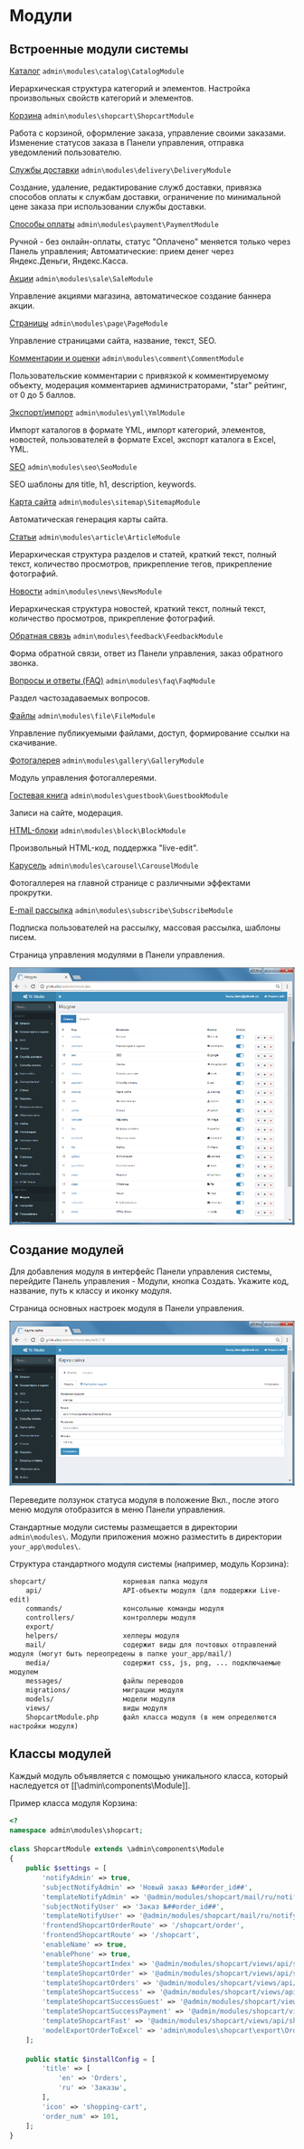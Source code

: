Модули
=======

Встроенные модули системы
------------------------------------------

[Каталог](module-catalog.md) `admin\modules\catalog\CatalogModule`

Иерархическая структура категорий и элементов. Настройка произвольных свойств категорий и элементов.

[Корзина](module-shopcart.md) `admin\modules\shopcart\ShopcartModule`

Работа с корзиной, оформление заказа, управление своими заказами. Изменение статусов заказа в Панели управления, отправка уведомлений пользователю.

[Службы доставки](module-delivery.md) `admin\modules\delivery\DeliveryModule`

Создание, удаление, редактирование служб доставки, привязка способов оплаты к службам доставки, ограничение по минимальной цене заказа при использовании службы доставки.

[Способы оплаты](module-payment.md) `admin\modules\payment\PaymentModule`

Ручной - без онлайн-оплаты, статус "Оплачено" меняется только через Панель управления; Автоматические: прием денег через Яндекс.Деньги, Яндекс.Касса.

[Акции](module-sale.md) `admin\modules\sale\SaleModule`

Управление акциями магазина, автоматическое создание баннера акции.

[Страницы](module-page.md) `admin\modules\page\PageModule`

Управление страницами сайта, название, текст, SEO.

[Комментарии и оценки](module-comment.md) `admin\modules\comment\CommentModule`

Пользовательские комментарии с привязкой к комментируемому объекту, модерация комментариев администраторами, "star" рейтинг, от 0 до 5 баллов.

[Экспорт/импорт](module-yml.md) `admin\modules\yml\YmlModule`

Импорт каталогов в формате YML, импорт категорий, элементов, новостей, пользователей в формате Excel, экспорт каталога в Excel, YML.

[SEO](module-seo.md) `admin\modules\seo\SeoModule`

SEO шаблоны для title, h1, description, keywords.

[Карта сайта](module-sitemap.md) `admin\modules\sitemap\SitemapModule`

Автоматическая генерация карты сайта.

[Статьи](module-article.md) `admin\modules\article\ArticleModule`

Иерархическая структура разделов и статей, краткий текст, полный текст, количество просмотров, прикрепление тегов, прикрепление фотографий.

[Новости](module-news.md) `admin\modules\news\NewsModule`

Иерархическая структура новостей, краткий текст, полный текст, количество просмотров, прикрепление фотографий.

[Обратная связь](module-feedback.md) `admin\modules\feedback\FeedbackModule`

Форма обратной связи, ответ из Панели управления, заказ обратного звонка.

[Вопросы и ответы (FAQ)](module-faq.md) `admin\modules\faq\FaqModule`

Раздел частозадаваемых вопросов.

[Файлы](module-file.md) `admin\modules\file\FileModule`

Управление публикуемыми файлами, доступ, формирование ссылки на скачивание.

[Фотогалерея](module-gallery.md) `admin\modules\gallery\GalleryModule`

Модуль управления фотогаллереями.

[Гостевая книга](module-guestbook.md) `admin\modules\guestbook\GuestbookModule`

Записи на сайте, модерация.

[HTML-блоки](module-block.md) `admin\modules\block\BlockModule`

Произвольный HTML-код, поддержка "live-edit".

[Карусель](module-carousel.md) `admin\modules\carousel\CarouselModule`

Фотогаллерея на главной странице с различными эффектами прокрутки.

[E-mail рассылка](module-subscribe.md) `admin\modules\subscribe\SubscribeModule`
 
Подписка пользователей на рассылку, массовая рассылка, шаблоны писем.

Страница управления модулями в Панели управления.

![Страница управления модулями в Панели управления](images/tech-structure-modules-management.png)

Создание модулей
------------------------------------------

Для добавления модуля в интерфейс Панели управления системы, перейдите Панель управления - Модули, кнопка Создать.
Укажите код, название, путь к классу и иконку модуля.

Страница основных настроек модуля в Панели управления.

![Страница основных настроек модуля в Панели управления](images/tech-structure-modules-base-settings.png)

Переведите ползунок статуса модуля в положение Вкл., после этого меню модуля отобразится в меню Панели управления.

Стандартные модули системы размещается в директории `admin\modules\`.
Модули приложения можно разместить в директории `your_app\modules\`. 

Структура стандартного модуля системы (например, модуль Корзина):

```
shopcart/                   корневая папка модуля    
    api/                    API-объекты модуля (для поддержки Live-edit)
    commands/               консольные команды модуля
    controllers/            контроллеры модуля
    export/
    helpers/                хелперы модуля    
    mail/                   содержит виды для почтовых отправлений модуля (могут быть переопредены в папке your_app/mail/)
    media/                  содержит css, js, png, ... подключаемые модулем
    messages/               файлы переводов
    migrations/             миграции модуля
    models/                 модели модуля   
    views/                  виды модуля
    ShopcartModule.php      файл класса модуля (в нем определяются настройки модуля)
```

Классы модулей
------------------------------------------

Каждый модуль объявляется с помощью уникального класса, который наследуется от [[\admin\components\Module]].

Пример класса модуля Корзина:

```php
<?
namespace admin\modules\shopcart;

class ShopcartModule extends \admin\components\Module
{
    public $settings = [
        'notifyAdmin' => true,
        'subjectNotifyAdmin' => 'Новый заказ №##order_id##',
        'templateNotifyAdmin' => '@admin/modules/shopcart/mail/ru/notify_admin',
        'subjectNotifyUser' => 'Заказ №##order_id##',
        'templateNotifyUser' => '@admin/modules/shopcart/mail/ru/notify_user',
        'frontendShopcartOrderRoute' => '/shopcart/order',
        'frontendShopcartRoute' => '/shopcart',
        'enableName' => true,
        'enablePhone' => true,
        'templateShopcartIndex' => '@admin/modules/shopcart/views/api/shopcart/index',
        'templateShopcartOrder' => '@admin/modules/shopcart/views/api/shopcart/order',
        'templateShopcartOrders' => '@admin/modules/shopcart/views/api/shopcart/orders',
        'templateShopcartSuccess' => '@admin/modules/shopcart/views/api/shopcart/success',
        'templateShopcartSuccessGuest' => '@admin/modules/shopcart/views/api/shopcart/success_guest',
        'templateShopcartSuccessPayment' => '@admin/modules/shopcart/views/api/shopcart/success_payment',
        'templateShopcartFast' => '@admin/modules/shopcart/views/api/shopcart/fast',
        'modelExportOrderToExcel' => 'admin\modules\shopcart\export\OrderToExcel',
    ];

    public static $installConfig = [
        'title' => [
            'en' => 'Orders',
            'ru' => 'Заказы',
        ],
        'icon' => 'shopping-cart',
        'order_num' => 101,
    ];
}
```
